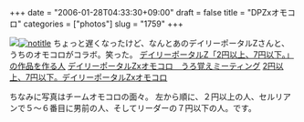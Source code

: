 +++
date = "2006-01-28T04:33:30+09:00"
draft = false
title = "DPZxオモコロ"
categories = ["photos"]
slug = "1759"
+++

<img src="http://hbkr.org/images/dailyicons/photo.gif" class="thumb-img"><a href="http://www.flickr.com/photos/h-b-k-r/90555886" target="_blank"><img src="http://static.flickr.com/15/90555886_31a5cfd7ea.jpg" class="photoen" alt="notitle"  /></a>
ちょっと遅くなったけど、なんとあのデイリーポータルZさんと、うちのオモコロがコラボ。笑った。
<a href="http://portal.nifty.com/special06/01/24/" target="_blank">デイリーポータルZ「2円以上、7円以下。」の作品を作る人</a>
<a href="http://omo-coro.jugem.jp/?eid=27" target="_blank">デイリーポータルZxオモコロ　うろ覚えミーティング</a>
<a href="http://nishinyan.jugem.jp/?eid=79" target="_blank">2円以上、7円以下。デイリーポータルZxオモコロ</a>

<!--more-->
ちなみに写真はチームオモコロの面々。
左から順に、２円以上の人、セルリアンで５～６番目に男前の人、そしてリーダーの７円以下の人。です。

